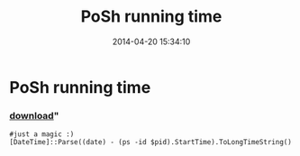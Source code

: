﻿---
pid:            5097
parent:         0
children:       
poster:         greg zakharov
title:          PoSh running time
date:           2014-04-20 15:34:10
format:         posh
---

# PoSh running time

### [download](5097.ps1)"



```posh
#just a magic :)
[DateTime]::Parse((date) - (ps -id $pid).StartTime).ToLongTimeString()
```
